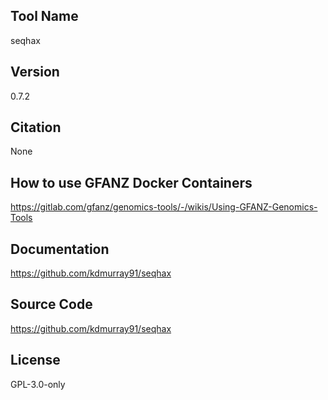 ## Tool Name
seqhax
## Version
0.7.2
## Citation
None
## How to use GFANZ Docker Containers
https://gitlab.com/gfanz/genomics-tools/-/wikis/Using-GFANZ-Genomics-Tools
## Documentation
https://github.com/kdmurray91/seqhax
## Source Code
https://github.com/kdmurray91/seqhax
## License
GPL-3.0-only

